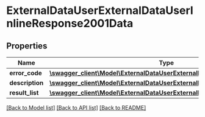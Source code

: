 # ExternalDataUserExternalDataUserInlineResponse2001Data

## Properties
Name | Type | Description | Notes
------------ | ------------- | ------------- | -------------
**error_code** | [**\swagger_client\Model\ExternalDataUserExternalDataUserErrorCode**](ExternalDataUserExternalDataUserErrorCode.md) |  | 
**description** | [**\swagger_client\Model\ExternalDataUserExternalDataUserDescription**](ExternalDataUserExternalDataUserDescription.md) |  | 
**result_list** | [**\swagger_client\Model\ExternalDataUserExternalDataUserExternalUserFans[]**](ExternalDataUserExternalDataUserExternalUserFans.md) |  | [optional] 

[[Back to Model list]](../README.md#documentation-for-models) [[Back to API list]](../README.md#documentation-for-api-endpoints) [[Back to README]](../README.md)

